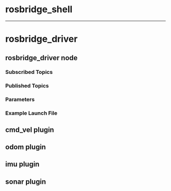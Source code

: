 # rosbridge_shell

---

# rosbridge_driver

## rosbridge_driver node

### Subscribed Topics

### Published Topics

### Parameters

### Example Launch File

## cmd_vel plugin

## odom plugin

## imu plugin

## sonar plugin
